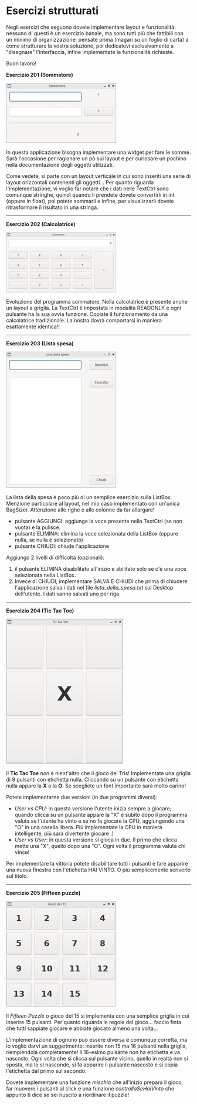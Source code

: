 # Esercizi strutturati

Negli esercizi che seguono dovete implementare layout e funzionalità:
nessuno di questi è un esercizio banale, ma sono tutti più che fattibili
con un minimo di organizzazione: pensate prima (magari su un foglio di
carta) a come strutturare la vostra soluzione, poi dedicatevi
esclusivamente a "disegnare" l'interfaccia, infine implementate le
funzionalità richieste.

Buon lavoro!


**Esercizio 201 (Sommatore)**

![image](images/ex_sommatore.jpg)

In questa applicazione bisogna implementare una widget per fare le
somme. Sarà l'occasione per ragionare un pò sui layout e per curiosare
un pochino nella documentazione degli oggetti utilizzati.

Come vedete, si parte con un layout verticale in cui sono inseriti una
serie di layout orizzontali contenenti gli oggetti... Per quanto
riguarda l'implementazione, vi voglio far notare che i dati nelle
TextCtrl sono comunque stringhe, quindi quando li prendete dovete
convertirli in int (oppure in float), poi potete sommarli e infine, per
visualizzarli dovete ritrasformare il risultato in una stringa.


--------------------------------------------------------------------------------------------------


**Esercizio 202 (Calcolatrice)**

![image](images/ex_calcolatrice.jpg)

Evoluzione del programma sommatore. Nella calcolatrice è presente anche
un layout a griglia. La TextCtrl è impostata in modalità READONLY e ogni
pulsante ha la sua ovvia funzione. Copiate il funzionamento da una
calcolatrice tradizionale. La nostra dovrà comportarsi in maniera
esattamente identica!!


-------------------------------------------------------------------------------------------------


**Esercizio 203 (Lista spesa)**

![image](images/ex_lista_spesa.jpg)

La lista della spesa è poco più di un semplice esercizio sulla ListBox.
Menzione particolare al layout, nel mio caso implementato con un'unica
BagSizer. Attenzione alle righe e alle colonne da far allargare!

-   pulsante AGGIUNGI: aggiunge la voce presente nella TextCtrl (se non
    vuota) e la pulisce.
-   pulsante ELIMINA: elimina la voce selezionata della ListBox (oppure
    nulla, se nulla è selezionato)
-   pulsante CHIUDI: chiude l'applicazione

Aggiungo 2 livelli di difficoltà (opzionali):

1.  il pulsante ELIMINA disabilitato all'inizio e abilitato solo se
    c'è una voce selezionata nella ListBox.
2.  Invece di CHIUDI, implementare SALVA E CHIUDI che prima di chiudere
    l'applicazione salva i dati nel file *lista_della_spesa.txt* sul
    Desktop dell'utente. I dati vanno salvati uno per riga.
    

---------------------------------------------------------------------------------------------


**Esercizio 204 (Tic Tac Toe)**

![image](images/ex_tictactoe.jpg)

Il **Tic Tac Toe** non è nient'altro che il gioco del Tris!
Implementate una griglia di 9 pulsanti con etichetta nulla. Cliccando su
un pulsante con etichetta nulla appare la **X** o la **O**. Se scegliete
un font importante sarà molto carino!

Potete implementarne due versioni (in due programmi diversi):

-   *User vs CPU*: in questa versione l'utente inizia sempre a giocare;
    quando clicca su un pulsante appare la "X" e subito dopo il
    programma valuta se l'utente ha vinto e se no fa giocare la CPU,
    aggiungendo una "O" in una casella libera. Più implementate la CPU
    in maniera intelligente, più sarà divertente giocare :)
-   *User vs User*: in questa versione si gioca in due. Il primo che
    clicca mette una "X", quello dopo una "O". Ogni volta il
    programma valuta chi vince!

Per implementare la vittoria potete disabilitare tutti i pulsanti e fare
apparire una nuova finestra con l'etichetta HAI VINTO. O più
semplicemente scriverlo sul titolo.


-------------------------------------------------------------------------------------------


**Esercizio 205 (Fifteen puzzle)**

![image](images/ex_fifteen_puzzle.jpg)

Il *Fifteen Puzzle* o gioco del 15 si implementa con una semplice
griglia in cui inserire 15 pulsanti. Per quanto riguarda le regole del
gioco... faccio finta che tutti sappiate giocare e abbiate giocato
almeno una volta...

L'implementazione di ognuno può essere diversa e comunque corretta, ma
io voglio darvi un suggerimento: inserite non 15 ma 16 pulsanti nella
griglia, riempiendola completamente! Il 16-esimo pulsante non ha
etichetta e va nascosto. Ogni volta che si clicca sul pulsante vicino,
quello in realtà non si sposta, ma lo si nasconde, si fa apparire il
pulsante nascosto e si copia l'etichetta dal primo sul secondo.

Dovete implementare una funzione *mischia* che all'inizio prepara il
gioco, far muovere i pulsanti al click e una funzione
*controllaSeHaiVinto* che appunto ti dice se sei riuscito a riordinare
il puzzle!

<br>
<br>
<br>

